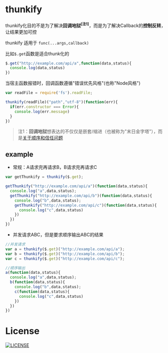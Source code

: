 # thunkify
thunkify化目的不是为了解决**回调地狱<sup>[注1]</sup>**，而是为了解决Callback的**控制反转**，让结果更加可控

thunkify 适用于 `func(...args,callback)`

比如`$.get`函数是适合thunk化的
```js
$.get("http://example.com/api/a",function(data,status){
  console.log(data,status)
})
```
当宿主函数报错时，回调函数遵循"错误优先风格"(也称"Node风格")
```js
var readFile = require('fs').readFile;

thunkify(readFile)("path","utf-8")(function(err){
  if(err.constructor === Error){
    console.log(err.message)
  }
})
```

> 注1：**回调地狱**想表达的不仅仅是嵌套/缩进（也被称为"末日金字塔"），而是[关于顺序和信任问题](https://github.com/getify/You-Dont-Know-JS/blob/1ed-zh-CN/async%20%26%20performance/ch2.md#%E4%BF%A1%E4%BB%BB%E9%97%AE%E9%A2%98)

## example
 - 常规：A请求完再请求B，B请求完再请求C
```js
var getThunkify = thunkify($.get);

getThunkify("http://example.com/api/a")(function(data,status){
  console.log("a",data,status);
  getThunkify("http://example.com/api/b")(function(data,status){
    console.log("b",data,status);
    getThunkify("http://example.com/api/c")(function(data,status){
      console.log("c",data,status)
    })
  })
})
```
 - 并发请求ABC，但是要求顺序输出ABC的结果
```js
//并发请求
var a = thunkify($.get)("http://example.com/api/a");
var b = thunkify($.get)("http://example.com/api/b");
var c = thunkify($.get)("http://example.com/api/c");

//顺序输出
a(function(data,status){
  console.log("a",data,status);
  b(function(data,status){
    console.log("b",data,status);
    c(function(data,status){
      console.log("c",data,status)
    })
  })
})
```

# License

[![LICENSE](https://img.shields.io/badge/license-Anti%20996-blue.svg)](https://github.com/996icu/996.ICU/blob/master/LICENSE)

